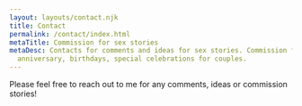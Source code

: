 ```yaml
---
layout: layouts/contact.njk
title: Contact
permalink: /contact/index.html
metaTitle: Commission for sex stories
metaDesc: Contacts for comments and ideas for sex stories. Commission for
  anniversary, birthdays, special celebrations for couples.
---
```

Please feel free to reach out to me for any comments, ideas or commission stories!